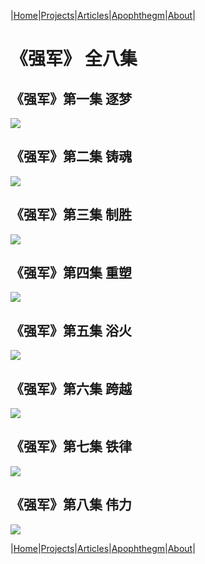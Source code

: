 |[Home](/README.md)|[Projects](/projects.md)|[Articles](/articles.md)|[Apophthegm](/apophthegm.md)|[About](/about.md)|

# 《强军》 全八集

## 《强军》第一集  逐梦

[![](https://img.youtube.com/vi/TUYpfNSpELk/0.jpg)](https://youtu.be/TUYpfNSpELk "《强军》第一集  逐梦")  

## 《强军》第二集  铸魂

[![](https://img.youtube.com/vi/adHQWu7Li4A/0.jpg)](https://youtu.be/adHQWu7Li4A "《强军》第二集  铸魂")  

## 《强军》第三集  制胜

[![](https://img.youtube.com/vi/jeOSvUMm_tU/0.jpg)](https://youtu.be/jeOSvUMm_tU "《强军》第三集  制胜")  

## 《强军》第四集  重塑

[![](https://img.youtube.com/vi/NAJO_EGCQ_U/0.jpg)](https://youtu.be/NAJO_EGCQ_U "《强军》第四集  重塑")  

## 《强军》第五集  浴火

[![](https://img.youtube.com/vi/FzoNb_r_McQ/0.jpg)](https://youtu.be/FzoNb_r_McQ "《强军》第五集  浴火")  

## 《强军》第六集  跨越

[![](https://img.youtube.com/vi/xYVcws40ke0/0.jpg)](https://youtu.be/xYVcws40ke0 "《强军》第六集  跨越")  

## 《强军》第七集  铁律

[![](https://img.youtube.com/vi/ufehKl8Ojzc/0.jpg)](https://youtu.be/ufehKl8Ojzc "《强军》第七集  铁律")  

## 《强军》第八集  伟力

[![](https://img.youtube.com/vi/FNR_kcT_H18/0.jpg)](https://youtu.be/FNR_kcT_H18 "《强军》第八集  伟力")  

|[Home](/README.md)|[Projects](/projects.md)|[Articles](/articles.md)|[Apophthegm](/apophthegm.md)|[About](/about.md)|

